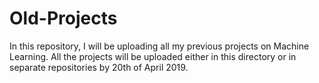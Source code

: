 # Old-Projects
In this repository, I will be uploading all my previous projects on Machine Learning. All the projects will be uploaded either in this directory or in separate repositories by 20th of April 2019.
